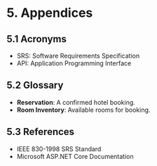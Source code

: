 # 5. Appendices
## 5.1 Acronyms
- SRS: Software Requirements Specification  
- API: Application Programming Interface  

## 5.2 Glossary
- **Reservation**: A confirmed hotel booking.  
- **Room Inventory**: Available rooms for booking.  

## 5.3 References
- IEEE 830-1998 SRS Standard  
- Microsoft ASP.NET Core Documentation  
